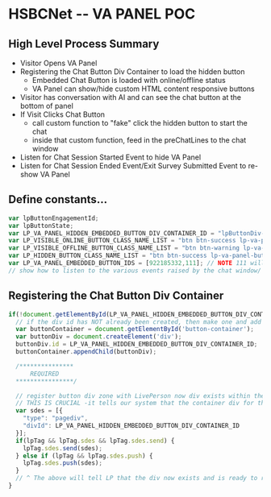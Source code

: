 # HSBCNet -- VA PANEL POC

## High Level Process Summary

* Visitor Opens VA Panel
* Registering the Chat Button Div Container to load the hidden button
  * Embedded Chat Button is loaded with online/offline status
  * VA Panel can show/hide custom HTML content responsive buttons
* Visitor has conversation with AI and can see the chat button at the bottom of panel
* If Visit Clicks Chat Button
  + call custom function to "fake" click the hidden button to start the chat
  + inside that custom function, feed in the preChatLines to the chat window
* Listen for Chat Session Started Event to hide VA Panel
* Listen for Chat Session Ended Event/Exit Survey Submitted Event to re-show VA Panel

## Define constants...

```js
var lpButtonEngagementId;
var lpButtonState;
var LP_VA_PANEL_HIDDEN_EMBEDDED_BUTTON_DIV_CONTAINER_ID = "lpButtonDiv-va-panel"; // This will be the unique div id for the embedded panel button within the DOM
var LP_VISIBLE_ONLINE_BUTTON_CLASS_NAME_LIST = "btn btn-success lp-va-panel-button";
var LP_VISIBLE_OFFLINE_BUTTON_CLASS_NAME_LIST = "btn btn-warning lp-va-panel-button";
var LP_HIDDEN_BUTTON_CLASS_NAME_LIST = "btn btn-success lp-va-panel-button hide-lp-button";
var LP_VA_PANEL_EMBEDDED_BUTTON_IDS = [922185332,111]; // NOTE 111 will be replaced by the final ID in PROD account once known.
// show how to listen to the various events raised by the chat window/ lpTag and button refreshes
```


## Registering the Chat Button Div Container

```js
if(!document.getElementById(LP_VA_PANEL_HIDDEN_EMBEDDED_BUTTON_DIV_CONTAINER_ID)) {
  // if the div id has NOT already been created, then make one and add to the panel in the required position with the required id
  var buttonContainer = document.getElementById('button-container');
  var buttonDiv = document.createElement('div');
  buttonDiv.id = LP_VA_PANEL_HIDDEN_EMBEDDED_BUTTON_DIV_CONTAINER_ID;
  buttonContainer.appendChild(buttonDiv);

  /*************** 
      REQUIRED
  ****************/

  // register button div zone with LivePerson now div exists within the DOM   
  // THIS IS CRUCIAL -it tells our system that the container div for the button now exists and can be attempted to be injected onto the page - in either online/offline state. 
  var sdes = [{
    "type": "pagediv",
    "divId": LP_VA_PANEL_HIDDEN_EMBEDDED_BUTTON_DIV_CONTAINER_ID
  }];
  if(lpTag && lpTag.sdes && lpTag.sdes.send) {
    lpTag.sdes.send(sdes);
  } else if (lpTag && lpTag.sdes.push) {
    lpTag.sdes.push(sdes);
  }
  // ^ The above will tell LP that the div now exists and is ready to receive the content - online/offline/busy etc...
}
```


